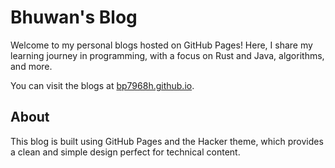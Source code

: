 # Bhuwan's Blog

Welcome to my personal blogs hosted on GitHub Pages! Here, I share my learning journey in programming, with a focus on Rust and Java, algorithms, and more.

You can visit the blogs at [bp7968h.github.io](https://bp7968h.github.io).

## About

This blog is built using GitHub Pages and the Hacker theme, which provides a clean and simple design perfect for technical content.
